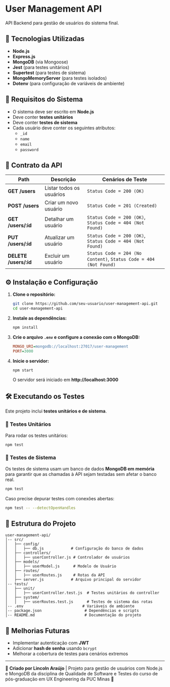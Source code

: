 # User Management API

API Backend para gestão de usuários do sistema final.

## 🚀 Tecnologias Utilizadas

- **Node.js**
- **Express.js**
- **MongoDB** (via Mongoose)
- **Jest** (para testes unitários)
- **Supertest** (para testes de sistema)
- **MongoMemoryServer** (para testes isolados)
- **Dotenv** (para configuração de variáveis de ambiente)

## 📌 Requisitos do Sistema

- O sistema deve ser escrito em **Node.js**
- Deve conter **testes unitários**
- Deve conter **testes de sistema**
- Cada usuário deve conter os seguintes atributos:
  - `_id`
  - `name`
  - `email`
  - `password`

## 🔗 Contrato da API

| **Path**         | **Descrição**              | **Cenários de Teste**                 |
|-----------------|----------------------|---------------------------------|
| **GET /users**   | Listar todos os usuários | `Status Code = 200 (OK)`       |
| **POST /users**  | Criar um novo usuário   | `Status Code = 201 (Created)`  |
| **GET /users/:id** | Detalhar um usuário   | `Status Code = 200 (OK)`, `Status Code = 404 (Not Found)` |
| **PUT /users/:id** | Atualizar um usuário  | `Status Code = 200 (OK)`, `Status Code = 404 (Not Found)` |
| **DELETE /users/:id** | Excluir um usuário  | `Status Code = 204 (No Content)`, `Status Code = 404 (Not Found)` |

## ⚙️ Instalação e Configuração

1. **Clone o repositório:**
   ```sh
   git clone https://github.com/seu-usuario/user-management-api.git
   cd user-management-api
   ```
2. **Instale as dependências:**
   ```sh
   npm install
   ```
3. **Crie o arquivo `.env` e configure a conexão com o MongoDB:**
   ```ini
   MONGO_URI=mongodb://localhost:27017/user-management
   PORT=3000
   ```
4. **Inicie o servidor:**
   ```sh
   npm start
   ```
   O servidor será iniciado em **http://localhost:3000**

## 🛠️ Executando os Testes

Este projeto inclui **testes unitários e de sistema**.

### 🔹 Testes Unitários
Para rodar os testes unitários:
```sh
npm test
```

### 🔹 Testes de Sistema
Os testes de sistema usam um banco de dados **MongoDB em memória** para garantir que as chamadas à API sejam testadas sem afetar o banco real.
```sh
npm test
```
Caso precise depurar testes com conexões abertas:
```sh
npm test -- --detectOpenHandles
```

## 📂 Estrutura do Projeto

```
user-management-api/
│-- src/
│   ├── config/
│   │   ├── db.js            # Configuração do banco de dados
│   ├── controllers/
│   │   ├── userController.js # Controlador de usuários
│   ├── models/
│   │   ├── userModel.js      # Modelo de Usuário
│   ├── routes/
│   │   ├── userRoutes.js     # Rotas da API
│   ├── server.js            # Arquivo principal do servidor
│-- tests/
│   ├── unit/
│   │   ├── userController.test.js  # Testes unitários do controller
│   ├── system/
│   │   ├── userRoutes.test.js      # Testes de sistema das rotas
│-- .env                          # Variáveis de ambiente
│-- package.json                   # Dependências e scripts
│-- README.md                      # Documentação do projeto
```

## 📌 Melhorias Futuras
- Implementar autenticação com **JWT**
- Adicionar **hash de senha** usando `bcrypt`
- Melhorar a cobertura de testes para cenários extremos

---

📌 **Criado por Lincoln Araújo** | Projeto para gestão de usuários com Node.js e MongoDB da disciplina de Qualidade de Software e Testes do curso de pós-graduação em UX Engineering da PUC Minas 🚀

